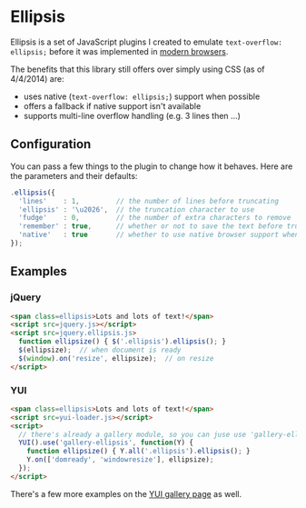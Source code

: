 Ellipsis
========

Ellipsis is a set of JavaScript plugins I created to emulate `text-overflow: ellipsis;` before it was implemented in [modern browsers](https://developer.mozilla.org/en-US/docs/Web/CSS/text-overflow).

The benefits that this library still offers over simply using CSS (as of 4/4/2014) are:
* uses native (`text-overflow: ellipsis;`) support when possible
* offers a fallback if native support isn't available
* supports multi-line overflow handling (e.g. 3 lines then …)

## Configuration ##

You can pass a few things to the plugin to change how it behaves.  Here are the parameters and their defaults:

```js
.ellipsis({
  'lines'    : 1,         // the number of lines before truncating
  'ellipsis' : '\u2026',  // the truncation character to use
  'fudge'    : 0,         // the number of extra characters to remove
  'remember' : true,      // whether or not to save the text before truncating (useful when resizing)
  'native'   : true       // whether to use native browser support when it exists
});
```

## Examples ##

### jQuery ###

```html
<span class=ellipsis>Lots and lots of text!</span>
<script src=jquery.js></script>
<script src=jquery.ellipsis.js>
  function ellipsize() { $('.ellipsis').ellipsis(); }
  $(ellipsize);  // when document is ready
  $(window).on('resize', ellipsize);  // on resize
</script>
```

### YUI ###

```html
<span class=ellipsis>Lots and lots of text!</span>
<script src=yui-loader.js></script>
<script>
  // there's already a gallery module, so you can juse use 'gallery-ellipsis'.
  YUI().use('gallery-ellipsis', function(Y) {
    function ellipsize() { Y.all('.ellipsis').ellipsis(); }
    Y.on(['domready', 'windowresize'], ellipsize);
  });
</script>
```

There's a few more examples on the [YUI gallery page](http://yuilibrary.com/gallery/show/ellipsis) as well.
